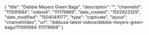 {
    "title": "Debbie Meyers Green Bags",
    "description": "",
    "channelid": "111091684",
    "videoid": "111179869",
    "date_created": "1502923329",
    "date_modified": "1504049177",
    "type": "captivate",
    "layout": "channelVideo",
    "url": "\/bbbusa-latest-videos\/debbie-meyers-green-bags\/111091684-111179869"
}